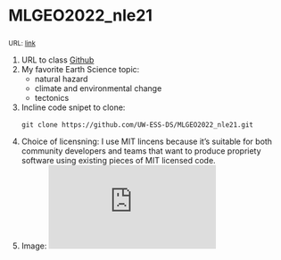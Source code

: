 # **MLGEO2022_nle21**

<sub>URL: [link](https://github.com/UW-ESS-DS/MLGEO2022_nle21)

  1. URL to class [Github](https://github.com/UW-ESS-DS)
  2. My favorite Earth Science topic:
     - natural hazard
     - climate and environmental change
     - tectonics
  3. Incline code snipet to clone:
     ```
     git clone https://github.com/UW-ESS-DS/MLGEO2022_nle21.git
     ```
  4. Choice of licensning: I use MIT lincens because it’s suitable for both community developers and teams that want to produce propriety software using existing pieces of MIT licensed code.
  5. Image:
     ![This is an image](https://github.com/UW-ESS-DS/MLGEO2022_nle21/blob/ade8fd547b39657deec68a366092727311de92bc/Hw1.pdf)
  
